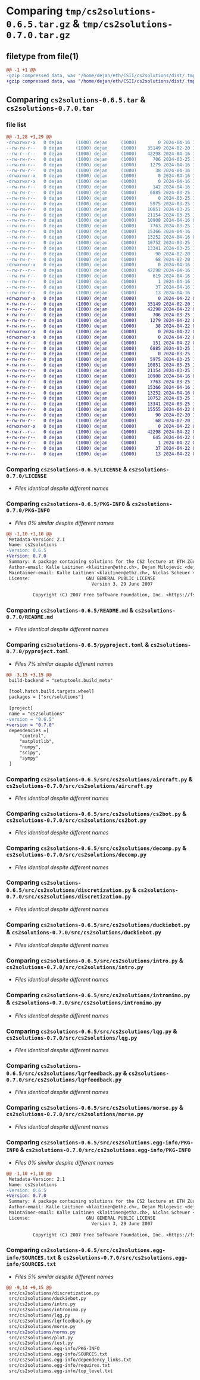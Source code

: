 # Comparing `tmp/cs2solutions-0.6.5.tar.gz` & `tmp/cs2solutions-0.7.0.tar.gz`

## filetype from file(1)

```diff
@@ -1 +1 @@
-gzip compressed data, was "/home/dejan/eth/CSII/cs2solutions/dist/.tmp-b6fphnh9/cs2solutions-0.6.5.tar", last modified: Tue Apr 16 15:25:22 2024, max compression
+gzip compressed data, was "/home/dejan/eth/CSII/cs2solutions/dist/.tmp-tjr5nexu/cs2solutions-0.7.0.tar", last modified: Mon Apr 22 07:53:50 2024, max compression
```

## Comparing `cs2solutions-0.6.5.tar` & `cs2solutions-0.7.0.tar`

### file list

```diff
@@ -1,28 +1,29 @@
-drwxrwxr-x   0 dejan     (1000) dejan     (1000)        0 2024-04-16 15:25:22.020220 cs2solutions-0.6.5/
--rw-rw-r--   0 dejan     (1000) dejan     (1000)    35149 2024-02-20 16:57:23.000000 cs2solutions-0.6.5/LICENSE
--rw-r--r--   0 dejan     (1000) dejan     (1000)    42298 2024-04-16 15:25:22.020220 cs2solutions-0.6.5/PKG-INFO
--rw-rw-r--   0 dejan     (1000) dejan     (1000)      706 2024-03-25 18:09:11.000000 cs2solutions-0.6.5/README.md
--rw-rw-r--   0 dejan     (1000) dejan     (1000)     1279 2024-04-16 15:24:25.000000 cs2solutions-0.6.5/pyproject.toml
--rw-rw-r--   0 dejan     (1000) dejan     (1000)       38 2024-04-16 15:25:22.020220 cs2solutions-0.6.5/setup.cfg
-drwxrwxr-x   0 dejan     (1000) dejan     (1000)        0 2024-04-16 15:25:22.016220 cs2solutions-0.6.5/src/
-drwxrwxr-x   0 dejan     (1000) dejan     (1000)        0 2024-04-16 15:25:22.016220 cs2solutions-0.6.5/src/cs2solutions/
--rw-rw-r--   0 dejan     (1000) dejan     (1000)      142 2024-04-16 13:43:18.000000 cs2solutions-0.6.5/src/cs2solutions/__init__.py
--rw-rw-r--   0 dejan     (1000) dejan     (1000)     6885 2024-03-25 18:09:11.000000 cs2solutions-0.6.5/src/cs2solutions/aircraft.py
--rw-rw-r--   0 dejan     (1000) dejan     (1000)        0 2024-03-25 18:09:11.000000 cs2solutions-0.6.5/src/cs2solutions/cs.py
--rw-rw-r--   0 dejan     (1000) dejan     (1000)     5975 2024-03-25 18:09:11.000000 cs2solutions-0.6.5/src/cs2solutions/cs2bot.py
--rw-rw-r--   0 dejan     (1000) dejan     (1000)    10851 2024-03-25 18:09:11.000000 cs2solutions-0.6.5/src/cs2solutions/decomp.py
--rw-rw-r--   0 dejan     (1000) dejan     (1000)    21154 2024-03-25 18:09:11.000000 cs2solutions-0.6.5/src/cs2solutions/discretization.py
--rw-rw-r--   0 dejan     (1000) dejan     (1000)    10908 2024-04-16 07:25:19.000000 cs2solutions-0.6.5/src/cs2solutions/duckiebot.py
--rw-rw-r--   0 dejan     (1000) dejan     (1000)     7763 2024-03-25 18:09:11.000000 cs2solutions-0.6.5/src/cs2solutions/intro.py
--rw-rw-r--   0 dejan     (1000) dejan     (1000)    15366 2024-04-16 15:23:07.000000 cs2solutions-0.6.5/src/cs2solutions/intromimo.py
--rw-rw-r--   0 dejan     (1000) dejan     (1000)    13252 2024-04-16 07:25:19.000000 cs2solutions-0.6.5/src/cs2solutions/lqg.py
--rw-rw-r--   0 dejan     (1000) dejan     (1000)    10752 2024-03-25 18:09:11.000000 cs2solutions-0.6.5/src/cs2solutions/lqrfeedback.py
--rw-rw-r--   0 dejan     (1000) dejan     (1000)    13341 2024-03-25 18:09:11.000000 cs2solutions-0.6.5/src/cs2solutions/morse.py
--rw-rw-r--   0 dejan     (1000) dejan     (1000)       90 2024-02-20 16:57:23.000000 cs2solutions-0.6.5/src/cs2solutions/plot.py
--rw-rw-r--   0 dejan     (1000) dejan     (1000)       68 2024-02-20 16:57:23.000000 cs2solutions-0.6.5/src/cs2solutions/test.py
-drwxrwxr-x   0 dejan     (1000) dejan     (1000)        0 2024-04-16 15:25:22.020220 cs2solutions-0.6.5/src/cs2solutions.egg-info/
--rw-r--r--   0 dejan     (1000) dejan     (1000)    42298 2024-04-16 15:25:22.000000 cs2solutions-0.6.5/src/cs2solutions.egg-info/PKG-INFO
--rw-rw-r--   0 dejan     (1000) dejan     (1000)      619 2024-04-16 15:25:22.000000 cs2solutions-0.6.5/src/cs2solutions.egg-info/SOURCES.txt
--rw-rw-r--   0 dejan     (1000) dejan     (1000)        1 2024-04-16 15:25:22.000000 cs2solutions-0.6.5/src/cs2solutions.egg-info/dependency_links.txt
--rw-rw-r--   0 dejan     (1000) dejan     (1000)       37 2024-04-16 15:25:22.000000 cs2solutions-0.6.5/src/cs2solutions.egg-info/requires.txt
--rw-rw-r--   0 dejan     (1000) dejan     (1000)       13 2024-04-16 15:25:22.000000 cs2solutions-0.6.5/src/cs2solutions.egg-info/top_level.txt
+drwxrwxr-x   0 dejan     (1000) dejan     (1000)        0 2024-04-22 07:53:50.444540 cs2solutions-0.7.0/
+-rw-rw-r--   0 dejan     (1000) dejan     (1000)    35149 2024-02-20 16:57:23.000000 cs2solutions-0.7.0/LICENSE
+-rw-r--r--   0 dejan     (1000) dejan     (1000)    42298 2024-04-22 07:53:50.444540 cs2solutions-0.7.0/PKG-INFO
+-rw-rw-r--   0 dejan     (1000) dejan     (1000)      706 2024-03-25 18:09:11.000000 cs2solutions-0.7.0/README.md
+-rw-rw-r--   0 dejan     (1000) dejan     (1000)     1279 2024-04-22 07:50:49.000000 cs2solutions-0.7.0/pyproject.toml
+-rw-rw-r--   0 dejan     (1000) dejan     (1000)       38 2024-04-22 07:53:50.444540 cs2solutions-0.7.0/setup.cfg
+drwxrwxr-x   0 dejan     (1000) dejan     (1000)        0 2024-04-22 07:53:50.440540 cs2solutions-0.7.0/src/
+drwxrwxr-x   0 dejan     (1000) dejan     (1000)        0 2024-04-22 07:53:50.444540 cs2solutions-0.7.0/src/cs2solutions/
+-rw-rw-r--   0 dejan     (1000) dejan     (1000)      151 2024-04-22 07:50:49.000000 cs2solutions-0.7.0/src/cs2solutions/__init__.py
+-rw-rw-r--   0 dejan     (1000) dejan     (1000)     6885 2024-03-25 18:09:11.000000 cs2solutions-0.7.0/src/cs2solutions/aircraft.py
+-rw-rw-r--   0 dejan     (1000) dejan     (1000)        0 2024-03-25 18:09:11.000000 cs2solutions-0.7.0/src/cs2solutions/cs.py
+-rw-rw-r--   0 dejan     (1000) dejan     (1000)     5975 2024-03-25 18:09:11.000000 cs2solutions-0.7.0/src/cs2solutions/cs2bot.py
+-rw-rw-r--   0 dejan     (1000) dejan     (1000)    10851 2024-03-25 18:09:11.000000 cs2solutions-0.7.0/src/cs2solutions/decomp.py
+-rw-rw-r--   0 dejan     (1000) dejan     (1000)    21154 2024-03-25 18:09:11.000000 cs2solutions-0.7.0/src/cs2solutions/discretization.py
+-rw-rw-r--   0 dejan     (1000) dejan     (1000)    10908 2024-04-16 07:25:19.000000 cs2solutions-0.7.0/src/cs2solutions/duckiebot.py
+-rw-rw-r--   0 dejan     (1000) dejan     (1000)     7763 2024-03-25 18:09:11.000000 cs2solutions-0.7.0/src/cs2solutions/intro.py
+-rw-rw-r--   0 dejan     (1000) dejan     (1000)    15366 2024-04-16 15:23:07.000000 cs2solutions-0.7.0/src/cs2solutions/intromimo.py
+-rw-rw-r--   0 dejan     (1000) dejan     (1000)    13252 2024-04-16 07:25:19.000000 cs2solutions-0.7.0/src/cs2solutions/lqg.py
+-rw-rw-r--   0 dejan     (1000) dejan     (1000)    10752 2024-03-25 18:09:11.000000 cs2solutions-0.7.0/src/cs2solutions/lqrfeedback.py
+-rw-rw-r--   0 dejan     (1000) dejan     (1000)    13341 2024-03-25 18:09:11.000000 cs2solutions-0.7.0/src/cs2solutions/morse.py
+-rw-rw-r--   0 dejan     (1000) dejan     (1000)    15555 2024-04-22 07:50:49.000000 cs2solutions-0.7.0/src/cs2solutions/norms.py
+-rw-rw-r--   0 dejan     (1000) dejan     (1000)       90 2024-02-20 16:57:23.000000 cs2solutions-0.7.0/src/cs2solutions/plot.py
+-rw-rw-r--   0 dejan     (1000) dejan     (1000)       68 2024-02-20 16:57:23.000000 cs2solutions-0.7.0/src/cs2solutions/test.py
+drwxrwxr-x   0 dejan     (1000) dejan     (1000)        0 2024-04-22 07:53:50.444540 cs2solutions-0.7.0/src/cs2solutions.egg-info/
+-rw-r--r--   0 dejan     (1000) dejan     (1000)    42298 2024-04-22 07:53:50.000000 cs2solutions-0.7.0/src/cs2solutions.egg-info/PKG-INFO
+-rw-rw-r--   0 dejan     (1000) dejan     (1000)      645 2024-04-22 07:53:50.000000 cs2solutions-0.7.0/src/cs2solutions.egg-info/SOURCES.txt
+-rw-rw-r--   0 dejan     (1000) dejan     (1000)        1 2024-04-22 07:53:50.000000 cs2solutions-0.7.0/src/cs2solutions.egg-info/dependency_links.txt
+-rw-rw-r--   0 dejan     (1000) dejan     (1000)       37 2024-04-22 07:53:50.000000 cs2solutions-0.7.0/src/cs2solutions.egg-info/requires.txt
+-rw-rw-r--   0 dejan     (1000) dejan     (1000)       13 2024-04-22 07:53:50.000000 cs2solutions-0.7.0/src/cs2solutions.egg-info/top_level.txt
```

### Comparing `cs2solutions-0.6.5/LICENSE` & `cs2solutions-0.7.0/LICENSE`

 * *Files identical despite different names*

### Comparing `cs2solutions-0.6.5/PKG-INFO` & `cs2solutions-0.7.0/PKG-INFO`

 * *Files 0% similar despite different names*

```diff
@@ -1,10 +1,10 @@
 Metadata-Version: 2.1
 Name: cs2solutions
-Version: 0.6.5
+Version: 0.7.0
 Summary: A package containing solutions for the CS2 lecture at ETH Zürich
 Author-email: Kalle Laitinen <klaitinen@ethz.ch>, Dejan Milojevic <dejanmi@ethz.ch>, Niclas Scheuer <nscheuer@ethz.ch>
 Maintainer-email: Kalle Laitinen <klaitinen@ethz.ch>, Niclas Scheuer <nscheuer@ethz.ch>
 License:                     GNU GENERAL PUBLIC LICENSE
                                Version 3, 29 June 2007
         
          Copyright (C) 2007 Free Software Foundation, Inc. <https://fsf.org/>
```

### Comparing `cs2solutions-0.6.5/README.md` & `cs2solutions-0.7.0/README.md`

 * *Files identical despite different names*

### Comparing `cs2solutions-0.6.5/pyproject.toml` & `cs2solutions-0.7.0/pyproject.toml`

 * *Files 7% similar despite different names*

```diff
@@ -3,15 +3,15 @@
 build-backend = "setuptools.build_meta"
 
 [tool.hatch.build.targets.wheel]
 packages = ["src/solutions"]
 
 [project]
 name = "cs2solutions"
-version = "0.6.5"
+version = "0.7.0"
 dependencies =[
     "control",
     "matplotlib",
     "numpy",
     "scipy",
     "sympy"
 ]
```

### Comparing `cs2solutions-0.6.5/src/cs2solutions/aircraft.py` & `cs2solutions-0.7.0/src/cs2solutions/aircraft.py`

 * *Files identical despite different names*

### Comparing `cs2solutions-0.6.5/src/cs2solutions/cs2bot.py` & `cs2solutions-0.7.0/src/cs2solutions/cs2bot.py`

 * *Files identical despite different names*

### Comparing `cs2solutions-0.6.5/src/cs2solutions/decomp.py` & `cs2solutions-0.7.0/src/cs2solutions/decomp.py`

 * *Files identical despite different names*

### Comparing `cs2solutions-0.6.5/src/cs2solutions/discretization.py` & `cs2solutions-0.7.0/src/cs2solutions/discretization.py`

 * *Files identical despite different names*

### Comparing `cs2solutions-0.6.5/src/cs2solutions/duckiebot.py` & `cs2solutions-0.7.0/src/cs2solutions/duckiebot.py`

 * *Files identical despite different names*

### Comparing `cs2solutions-0.6.5/src/cs2solutions/intro.py` & `cs2solutions-0.7.0/src/cs2solutions/intro.py`

 * *Files identical despite different names*

### Comparing `cs2solutions-0.6.5/src/cs2solutions/intromimo.py` & `cs2solutions-0.7.0/src/cs2solutions/intromimo.py`

 * *Files identical despite different names*

### Comparing `cs2solutions-0.6.5/src/cs2solutions/lqg.py` & `cs2solutions-0.7.0/src/cs2solutions/lqg.py`

 * *Files identical despite different names*

### Comparing `cs2solutions-0.6.5/src/cs2solutions/lqrfeedback.py` & `cs2solutions-0.7.0/src/cs2solutions/lqrfeedback.py`

 * *Files identical despite different names*

### Comparing `cs2solutions-0.6.5/src/cs2solutions/morse.py` & `cs2solutions-0.7.0/src/cs2solutions/morse.py`

 * *Files identical despite different names*

### Comparing `cs2solutions-0.6.5/src/cs2solutions.egg-info/PKG-INFO` & `cs2solutions-0.7.0/src/cs2solutions.egg-info/PKG-INFO`

 * *Files 0% similar despite different names*

```diff
@@ -1,10 +1,10 @@
 Metadata-Version: 2.1
 Name: cs2solutions
-Version: 0.6.5
+Version: 0.7.0
 Summary: A package containing solutions for the CS2 lecture at ETH Zürich
 Author-email: Kalle Laitinen <klaitinen@ethz.ch>, Dejan Milojevic <dejanmi@ethz.ch>, Niclas Scheuer <nscheuer@ethz.ch>
 Maintainer-email: Kalle Laitinen <klaitinen@ethz.ch>, Niclas Scheuer <nscheuer@ethz.ch>
 License:                     GNU GENERAL PUBLIC LICENSE
                                Version 3, 29 June 2007
         
          Copyright (C) 2007 Free Software Foundation, Inc. <https://fsf.org/>
```

### Comparing `cs2solutions-0.6.5/src/cs2solutions.egg-info/SOURCES.txt` & `cs2solutions-0.7.0/src/cs2solutions.egg-info/SOURCES.txt`

 * *Files 5% similar despite different names*

```diff
@@ -9,14 +9,15 @@
 src/cs2solutions/discretization.py
 src/cs2solutions/duckiebot.py
 src/cs2solutions/intro.py
 src/cs2solutions/intromimo.py
 src/cs2solutions/lqg.py
 src/cs2solutions/lqrfeedback.py
 src/cs2solutions/morse.py
+src/cs2solutions/norms.py
 src/cs2solutions/plot.py
 src/cs2solutions/test.py
 src/cs2solutions.egg-info/PKG-INFO
 src/cs2solutions.egg-info/SOURCES.txt
 src/cs2solutions.egg-info/dependency_links.txt
 src/cs2solutions.egg-info/requires.txt
 src/cs2solutions.egg-info/top_level.txt
```

